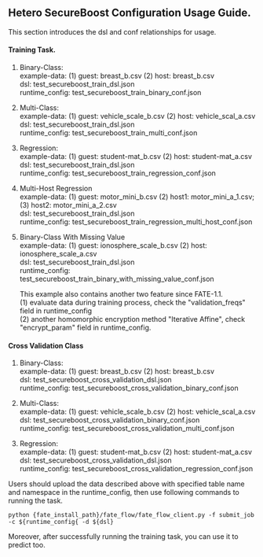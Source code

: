 ## Hetero SecureBoost Configuration Usage Guide.

This section introduces the dsl and conf relationships for usage.

#### Training Task.

1. Binary-Class:  
    example-data: (1) guest: breast_b.csv  (2) host: breast_b.csv  
   dsl: test_secureboost_train_dsl.json  
    runtime_config: test_secureboost_train_binary_conf.json
     
2. Multi-Class:  
    example-data: (1) guest: vehicle_scale_b.csv
                  (2) host: vehicle_scal_a.csv  
    dsl: test_secureboost_train_dsl.json  
    runtime_config: test_secureboost_train_multi_conf.json
   
3. Regression:  
    example-data: (1) guest: student-mat_b.csv
                  (2) host: student-mat_a.csv  
    dsl: test_secureboost_train_dsl.json  
    runtime_config: test_secureboost_train_regression_conf.json
    
4. Multi-Host Regression  
    example-data: (1) guest: motor_mini_b.csv
                  (2) host1: motor_mini_a_1.csv; 
                  (3) host2: motor_mini_a_2.csv  
    dsl: test_secureboost_train_dsl.json  
    runtime_config: test_secureboost_train_regression_multi_host_conf.json
    
5. Binary-Class With Missing Value  
    example-data: (1) guest: ionosphere_scale_b.csv
                  (2) host: ionosphere_scale_a.csv  
    dsl: test_secureboost_train_dsl.json  
    runtime_config: test_secureboost_train_binary_with_missing_value_conf.json  
    
    This example also contains another two feature since FATE-1.1.  
    (1) evaluate data during training process, check the "validation_freqs" field in runtime_config  
    (2) another homomorphic encryption method "Iterative Affine", check "encrypt_param" field in runtime_config.
    
#### Cross Validation Class

1. Binary-Class:  
    example-data: (1) guest: breast_b.csv
                  (2) host: breast_b.csv  
    dsl: test_secureboost_cross_validation_dsl.json  
    runtime_config: test_secureboost_cross_validation_binary_conf.json 
    
2. Multi-Class:  
    example-data: (1) guest: vehicle_scale_b.csv
                  (2) host: vehicle_scal_a.csv  
    dsl: test_secureboost_cross_validation_binary_conf.json  
    runtime_config: test_secureboost_cross_validation_multi_conf.json  
    
3. Regression:  
    example-data: (1) guest: student-mat_b.csv
                  (2) host: student-mat_a.csv  
    dsl: test_secureboost_cross_validation_dsl.json  
    runtime_config: test_secureboost_cross_validation_regression_conf.json
    
Users should upload the data described above with specified table name and namespace in the runtime_config, 
then use following commands to running the task.
    
    python {fate_install_path}/fate_flow/fate_flow_client.py -f submit_job -c ${runtime_config{ -d ${dsl}

Moreover, after successfully running the training task, you can use it to predict too.